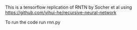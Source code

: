 This is a tensorflow replication of RNTN by Socher et al using https://github.com/yihui-he/recursive-neural-network

To run the code run rnn.py